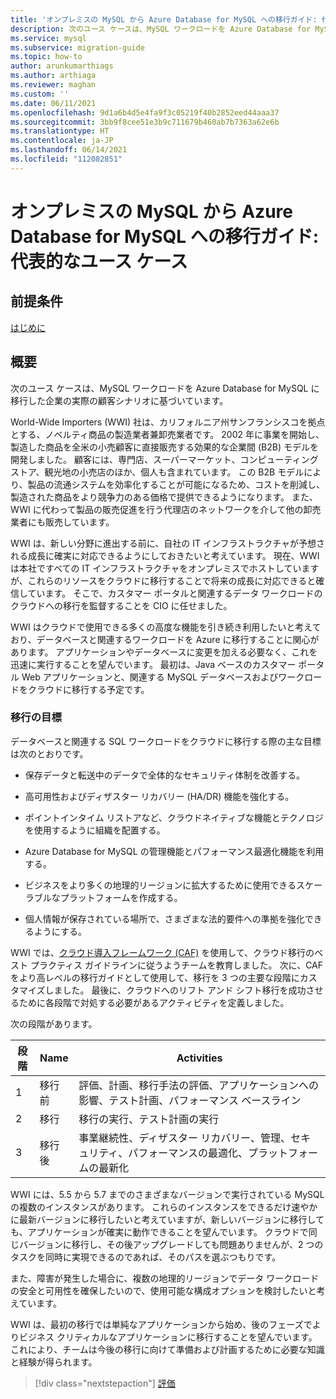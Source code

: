 ```yaml
---
title: 'オンプレミスの MySQL から Azure Database for MySQL への移行ガイド: 代表的なユース ケース'
description: 次のユース ケースは、MySQL ワークロードを Azure Database for MySQL に移行した企業の実際の顧客シナリオに基づいています。
ms.service: mysql
ms.subservice: migration-guide
ms.topic: how-to
author: arunkumarthiags
ms.author: arthiaga
ms.reviewer: maghan
ms.custom: ''
ms.date: 06/11/2021
ms.openlocfilehash: 9d1a6b4d5e4fa9f3c05219f40b2852eed44aaa37
ms.sourcegitcommit: 3bb9f8cee51e3b9c711679b460ab7b7363a62e6b
ms.translationtype: HT
ms.contentlocale: ja-JP
ms.lasthandoff: 06/14/2021
ms.locfileid: "112082851"
---
```

# <a name="mysql-on-premises-to-azure-database-for-mysql-migration-guide-representative-use-case"></a>オンプレミスの MySQL から Azure Database for MySQL への移行ガイド: 代表的なユース ケース

## <a name="prerequisites"></a>前提条件

[はじめに](01-mysql-migration-guide-intro.md)
## <a name="overview"></a>概要

次のユース ケースは、MySQL ワークロードを Azure Database for MySQL に移行した企業の実際の顧客シナリオに基づいています。

World-Wide Importers (WWI) 社は、カリフォルニア州サンフランシスコを拠点とする、ノベルティ商品の製造業者兼卸売業者です。 2002 年に事業を開始し、製造した商品を全米の小売顧客に直接販売する効果的な企業間 (B2B) モデルを開発しました。 顧客には、専門店、スーパーマーケット、コンピューティング ストア、観光地の小売店のほか、個人も含まれています。 この B2B モデルにより、製品の流通システムを効率化することが可能になるため、コストを削減し、製造された商品をより競争力のある価格で提供できるようになります。 また、WWI に代わって製品の販売促進を行う代理店のネットワークを介して他の卸売業者にも販売しています。

WWI は、新しい分野に進出する前に、自社の IT インフラストラクチャが予想される成長に確実に対応できるようにしておきたいと考えています。 現在、WWI は本社ですべての IT インフラストラクチャをオンプレミスでホストしていますが、これらのリソースをクラウドに移行することで将来の成長に対応できると確信しています。 そこで、カスタマー ポータルと関連するデータ ワークロードのクラウドへの移行を監督することを CIO に任せました。

WWI はクラウドで使用できる多くの高度な機能を引き続き利用したいと考えており、データベースと関連するワークロードを Azure に移行することに関心があります。 アプリケーションやデータベースに変更を加える必要なく、これを迅速に実行することを望んでいます。 最初は、Java ベースのカスタマー ポータル Web アプリケーションと、関連する MySQL データベースおよびワークロードをクラウドに移行する予定です。

### <a name="migration-goals"></a>移行の目標

データベースと関連する SQL ワークロードをクラウドに移行する際の主な目標は次のとおりです。

  - 保存データと転送中のデータで全体的なセキュリティ体制を改善する。

  - 高可用性およびディザスター リカバリー (HA/DR) 機能を強化する。

  - ポイントインタイム リストアなど、クラウドネイティブな機能とテクノロジを使用するように組織を配置する。

  - Azure Database for MySQL の管理機能とパフォーマンス最適化機能を利用する。

  - ビジネスをより多くの地理的リージョンに拡大するために使用できるスケーラブルなプラットフォームを作成する。

  - 個人情報が保存されている場所で、さまざまな法的要件への準拠を強化できるようにする。

WWI では、[クラウド導入フレームワーク (CAF)](/azure/cloud-adoption-framework/) を使用して、クラウド移行のベスト プラクティス ガイドラインに従うようチームを教育しました。 次に、CAF をより高レベルの移行ガイドとして使用して、移行を 3 つの主要な段階にカスタマイズしました。 最後に、クラウドへのリフト アンド シフト移行を成功させるために各段階で対処する必要があるアクティビティを定義しました。

次の段階があります。

| 段階 | Name | Activities |
|-------|------|------------|
| 1 | 移行前  | 評価、計画、移行手法の評価、アプリケーションへの影響、テスト計画、パフォーマンス ベースライン |
| 2 | 移行      | 移行の実行、テスト計画の実行                                                                          |
| 3 | 移行後 | 事業継続性、ディザスター リカバリー、管理、セキュリティ、パフォーマンスの最適化、プラットフォームの最新化 |

WWI には、5.5 から 5.7 までのさまざまなバージョンで実行されている MySQL の複数のインスタンスがあります。 これらのインスタンスをできるだけ速やかに最新バージョンに移行したいと考えていますが、新しいバージョンに移行しても、アプリケーションが確実に動作できることを望んでいます。 クラウドで同じバージョンに移行し、その後アップグレードしても問題ありませんが、2 つのタスクを同時に実現できるのであれば、そのパスを選ぶつもりです。

また、障害が発生した場合に、複数の地理的リージョンでデータ ワークロードの安全と可用性を確保したいので、使用可能な構成オプションを検討したいと考えています。

WWI は、最初の移行では単純なアプリケーションから始め、後のフェーズでよりビジネス クリティカルなアプリケーションに移行することを望んでいます。 これにより、チームは今後の移行に向けて準備および計画するために必要な知識と経験が得られます。  

> [!div class="nextstepaction"]
> [評価](./03-assessment.md)